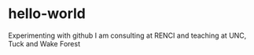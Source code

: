 # hello-world
Experimenting with github
I am consulting at RENCI and teaching at UNC, Tuck and Wake Forest
